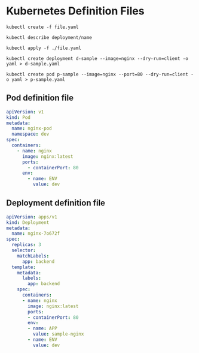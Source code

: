 # Kubernetes Definition Files

```shell
kubectl create -f file.yaml
```

```shell
kubectl describe deployment/name
```

```shell
kubectl apply -f ./file.yaml
```

```shell
kubectl create deployment d-sample --image=nginx --dry-run=client -o yaml > d-sample.yaml
```

```shell
kubectl create pod p-sample --image=nginx --port=80 --dry-run=client -o yaml > p-sample.yaml
```

## Pod definition file

```yaml
apiVersion: v1
kind: Pod
metadata:
  name: nginx-pod
  namespace: dev
spec:
  containers:
    - name: nginx
      image: nginx:latest
      ports:
        - containerPort: 80
      env:
        - name: ENV
          value: dev
```

## Deployment definition file

```yaml
apiVersion: apps/v1
kind: Deployment
metadata:
  name: nginx-7o672f
spec:
  replicas: 3
  selector:
    matchLabels:
      app: backend
  template:
    metadata:
      labels:
        app: backend
    spec:
      containers:
      - name: nginx
        image: nginx:latest
        ports:
        - containerPort: 80
        env:
        - name: APP
          value: sample-nginx
        - name: ENV
          value: dev
```
